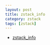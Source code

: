 ```yaml
---
layout: post
title: zstack_info
category: zstack
tags: [zstack]
---
```


* [zstack_info](http://www.mevoco.com/downloads/mevoco/documents/PD1004-Mevoco-Management-Configuration-1.6.0.pdf)
